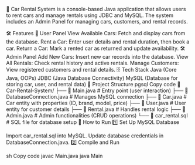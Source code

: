 🚗 Car Rental System is a console-based Java application that allows users to rent cars and manage rentals using JDBC and MySQL. The system includes an Admin Panel for managing cars, customers, and rental records.


🛠️ Features
👤 User Panel
View Available Cars: Fetch and display cars from the database.
Rent a Car: Enter user details and rental duration, then book a car.
Return a Car: Mark a rented car as returned and update availability.
🛠️ Admin Panel
Add New Cars: Insert new car records into the database.
View All Rentals: Check rental history and active rentals.
Manage Customers: View registered customers and rental details.
🗄️ Tech Stack
Java (Core Java, OOPs)
JDBC (Java Database Connectivity)
MySQL (Database for storing car, user, and rental data)
📁 Project Structure
pgsql
Copy code
📂 Car-Rental-System/
├── 📄 Main.java        # Entry point (user interaction)
├── 📄 DatabaseConnection.java  # Manages MySQL connection
├── 📄 Car.java         # Car entity with properties (ID, brand, model, price)
├── 📄 User.java        # User entity for customer details
├── 📄 Rental.java      # Handles rental logic
├── 📄 Admin.java       # Admin functionalities (CRUD operations)
└── 📄 car_rental.sql   # SQL file for database setup
🚀 How to Run
1️⃣ Set Up MySQL Database

Import car_rental.sql into MySQL.
Update database credentials in DatabaseConnection.java.
2️⃣ Compile and Run

sh
Copy code
javac Main.java
java Main

